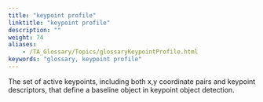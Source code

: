 ```yaml
--- 
title: "keypoint profile"
linktitle: "keypoint profile"
description: ""
weight: 74
aliases: 
    - /TA_Glossary/Topics/glossaryKeypointProfile.html
keywords: "glossary, keypoint profile"
---
```


The set of active keypoints, including both x,y coordinate pairs and keypoint descriptors, that define a baseline object in keypoint object detection.

